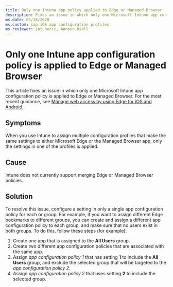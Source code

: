 ```yaml
---
title: Only one Intune app policy applied to Edge or Managed Browser
description: Fixes an issue in which only one Microsoft Intune app configuration policy is applied to Edge or Managed Browser.
ms.date: 05/18/2020
ms.custom: sap:iOS app configuration profiles
ms.reviewer: intunecic, Announ.Diall
---
```

# Only one Intune app configuration policy is applied to Edge or Managed Browser

This article fixes an issue in which only one Microsoft Intune app configuration policy is applied to Edge or Managed Browser. For the most recent guidance, see [Manage web access by using Edge for iOS and Android ](/mem/intune/apps/manage-microsoft-edge).

## Symptoms

When you use Intune to assign multiple configuration profiles that make the same settings to either Microsoft Edge or the Managed Browser app, only the settings in one of the profiles is applied.

## Cause

Intune does not currently support merging Edge or Managed Browser policies.

## Solution

To resolve this issue, configure a setting in only a single app configuration policy for each or group. For example, if you want to assign different Edge bookmarks to different groups, you can create and assign a different app configuration policy to each group, and make sure that no users exist in both groups. To do this, follow these steps (for example):

1. Create one app that is assigned to the **All Users** group.
2. Create two different app configuration policies that are associated with the same app.
3. Assign *app configuration policy 1* that has setting **1** to include the **All Users** group, and exclude the selected group that will be targeted to the *app configuration policy 2*.
4. Assign *app configuration policy 2* that uses setting **2** to include the selected group.
